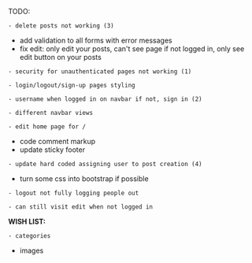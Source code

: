 TODO:

`- delete posts not working (3)`
- add validation to all forms with error messages
- fix edit: only edit your posts, can't see page if not logged in, only see edit button on your posts

`- security for unauthenticated pages not working (1)`

`- login/logout/sign-up pages styling`

`- username when logged in on navbar if not, sign in (2)`

`- different navbar views`

`- edit home page for /`
- code comment markup
- update sticky footer

`- update hard coded assigning user to post creation (4)`
- turn some css into bootstrap if possible

`- logout not fully logging people out`

`- can still visit edit when not logged in`

**WISH LIST:**

`- categories`
- images
